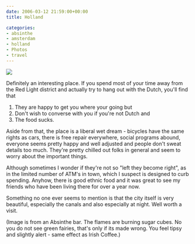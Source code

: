 ```yaml
---
date: 2006-03-12 21:59:00+00:00
title: Holland

categories:
- absinthe
- amsterdam
- holland
- Photos
- travel
---
```


[![](http://photos1.blogger.com/blogger/5119/270/320/IMG_3630.jpg)](http://photos1.blogger.com/blogger/5119/270/1600/IMG_3630.jpg)

Definitely an interesting place. If you spend most of your time away from the
Red Light district and actually try to hang out with the Dutch, you'll find
that

1. They are happy to get you where your going but
2. Don't wish to converse with you if you're not Dutch and
3. The food sucks.

Aside from that, the place is a liberal wet dream - bicycles have the same
rights as cars, there is free repair everywhere, social programs abound,
everyone seems pretty happy and well adjusted and people don't sweat details
too much. They're pretty chilled out folks in general and seem to worry about
the important things.

Although sometimes I wonder if they're not so "left they become right", as in
the limited number of ATM's in town, which I suspect is designed to curb
spending. Anyhow, there is good ethnic food and it was great to see my friends
who have been living there for over a year now.

Something no one ever seems to mention is that the city itself is very
beautiful, especially the canals and also especially at night. Well worth a
visit.

(Image is from an Absinthe bar. The flames are burning sugar cubes. No you do
not see green fairies, that's only if its made wrong. You feel tipsy and
slightly alert - same effect as Irish Coffee.)
